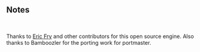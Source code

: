 ## Notes
<br/>

Thanks to [Eric Fry](https://github.com/yuv422/cosmo-engine) and other contributors for this open source engine.  Also thanks to Bamboozler for the porting work for portmaster.
<br/>


